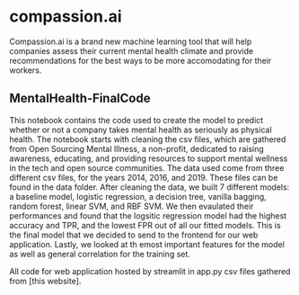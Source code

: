 # compassion.ai
Compassion.ai is a brand new machine learning tool that will help companies assess their current mental health climate and provide recommendations for the best ways to be more accomodating for their workers.

## MentalHealth-FinalCode
This notebook contains the code used to create the model to predict whether or not a company takes mental health as seriously as physical health. The notebook starts with cleaning the csv files, which are gathered from Open Sourcing Mental Illness, a non-profit, dedicated to raising awareness, educating, and providing resources to support mental wellness in the tech and open source communities. The data used come from three different csv files, for the years 2014, 2016, and 2019. These files can be found in the data folder. After cleaning the data, we built 7 different models: a baseline model, logistic regression, a decision tree, vanilla bagging, random forest, linear SVM, and RBF SVM. We then evaulated their performances and found that the logsitic regression model had the highest accuracy and TPR, and the lowest FPR out of all our fitted models. This is the final model that we decided to send to the frontend for our web application. Lastly, we looked at th emost important features for the model as well as general correlation for the training set.

All code for web application hosted by streamlit in app.py
csv files gathered from [this website].
